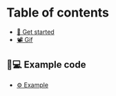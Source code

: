 # Table of contents

* [📌 Get started](README.md)
* [📽 Gif](gif.md)

## 👨💻 Example code

* [⚙ Example](example-code/example.md)
